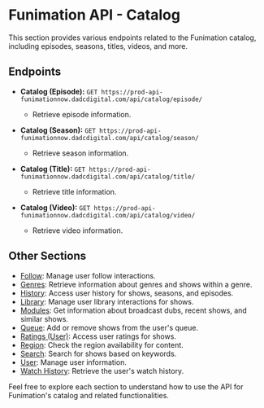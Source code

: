 # Funimation API - Catalog

This section provides various endpoints related to the Funimation catalog, including episodes, seasons, titles, videos, and more.

## Endpoints

- **Catalog (Episode):** `GET https://prod-api-funimationnow.dadcdigital.com/api/catalog/episode/`
  - Retrieve episode information.

- **Catalog (Season):** `GET https://prod-api-funimationnow.dadcdigital.com/api/catalog/season/`
  - Retrieve season information.

- **Catalog (Title):** `GET https://prod-api-funimationnow.dadcdigital.com/api/catalog/title/`
  - Retrieve title information.

- **Catalog (Video):** `GET https://prod-api-funimationnow.dadcdigital.com/api/catalog/video/`
  - Retrieve video information.

## Other Sections

- [Follow](follow.md): Manage user follow interactions.
- [Genres](genres.md): Retrieve information about genres and shows within a genre.
- [History](history.md): Access user history for shows, seasons, and episodes.
- [Library](library.md): Manage user library interactions for shows.
- [Modules](modules.md): Get information about broadcast dubs, recent shows, and similar shows.
- [Queue](queue.md): Add or remove shows from the user's queue.
- [Ratings (User)](ratings.md): Access user ratings for shows.
- [Region](region.md): Check the region availability for content.
- [Search](search.md): Search for shows based on keywords.
- [User](user.md): Manage user information.
- [Watch History](watchhistory.md): Retrieve the user's watch history.

Feel free to explore each section to understand how to use the API for Funimation's catalog and related functionalities.
